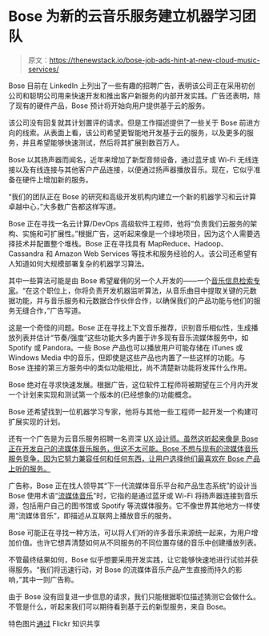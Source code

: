 # Bose 为新的云音乐服务建立机器学习团队

> 原文：<https://thenewstack.io/bose-job-ads-hint-at-new-cloud-music-services/>

Bose 目前在 LinkedIn 上列出了一些有趣的招聘广告，表明该公司正在采用初创公司和聪明公司用来快速开发和推出客户新服务的内部开发实践。广告还表明，除了现有的硬件产品，Bose 预计将开始向用户提供基于云的服务。

该公司没有回复就其计划置评的请求。但是工作描述提供了一些关于 Bose 前进方向的线索。从表面上看，该公司希望更智能地开发基于云的服务，以及更多的服务，并且希望能够快速测试，然后将其扩展到数百万人。

Bose 以其扬声器而闻名，近年来增加了新型音频设备，通过蓝牙或 Wi-Fi 无线连接以及有线连接与其他客户产品连接，以便通过扬声器播放音乐。现在，它似乎准备在硬件上增加新的服务。

“我们的团队正在 Bose 的研究和高级开发机构内建立一个新的机器学习和云计算卓越中心，”大多数广告都这样写道。

Bose 正在寻找一名云计算/DevOps 高级软件工程师，他将“负责我们云服务的架构、实施和可扩展性。”根据广告，这听起来像是一个绿地项目，因为这个人需要选择技术并配置整个堆栈。Bose 正在寻找具有 MapReduce、Hadoop、Cassandra 和 Amazon Web Services 等技术和服务经验的人。该公司还希望有人知道如何大规模部署复杂的机器学习算法。

其中一些算法可能是由 Bose 希望雇佣的另一个人开发的——一个[音乐信息检索专家](https://www.linkedin.com/jobs2/view/15386970?trk=job_view_browse_map "LinkedIn")。“在这个职位上，你将负责开发机器监听算法，从音乐曲目中提取关键的元数据功能，并与音乐服务和元数据合作伙伴合作，以确保我们的产品功能与他们的服务无缝合作，”广告写道。

这是一个奇怪的问题。Bose 正在寻找上下文音乐推荐，识别音乐相似性，生成播放列表并估计“节奏/强度”这些功能大多内置于许多现有音乐流媒体服务中，如 Spotify 或 Pandora。一些 Bose 产品也可以播放用户可能存储在 iTunes 或 Windows Media 中的音乐，但即使是这些产品也内置了一些这样的功能。与 Bose 连接的第三方服务中的类似功能相比，尚不清楚新功能将发挥什么作用。

Bose 绝对在寻求快速发展。根据广告，这位软件工程师将被期望在三个月内开发一个计划来实现和测试第一个版本的(已经想象的)功能概念。

Bose 还希望找到一位机器学习专家，他将与其他一些工程师一起开发一个构建可扩展实现的计划。

还有一个广告是为云音乐服务招聘一名资深 [UX 设计师。虽然这听起来像是 Bose 正在开发自己的流媒体音乐服务，但这不太可能。Bose 不想与现有的流媒体音乐服务竞争，因为它努力兼容任何和任何东西，让用户选择他们最喜欢在 Bose 产品上听的服务。](https://www.linkedin.com/jobs2/view/15391232 "LinkedIn")

广告称，Bose 正在找人领导其“下一代流媒体音乐平台和产品生态系统”的设计当 Bose 使用术语“[流媒体音乐](http://www.bose.com/controller?url=/shop_online/wifi_music_systems/soundtouch_music/soundtouch_30/index.jsp "Bose")”时，它指的是通过蓝牙或 Wi-Fi 将扬声器连接到音乐源，包括用户自己的图书馆或 Spotify 等流媒体服务。它不像世界其他地方一样使用“流媒体音乐”，即描述从互联网上播放音乐的服务。

Bose 可能正在寻找一种方法，可以将人们听的许多音乐来源统一起来，为用户增加价值。也许它想弄清楚如何从不同服务的不同位置存储的音乐中创建播放列表。

不管最终结果如何，Bose 似乎想要采用开发实践，让它能够快速地进行试验并获得服务。“我们将迅速行动，对 Bose 的流媒体音乐产品产生直接而持久的影响，”其中一则广告称。

由于 Bose 没有回复进一步信息的请求，我们只能根据职位描述猜测它会做什么。不管是什么，听起来我们可以期待看到基于云的新型服务，来自 Bose。

特色图片[通过](https://www.flickr.com/photos/totorus/ "Flickr") Flickr 知识共享

<svg xmlns:xlink="http://www.w3.org/1999/xlink" viewBox="0 0 68 31" version="1.1"><title>Group</title> <desc>Created with Sketch.</desc></svg>